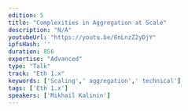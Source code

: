 ```yaml
---
edition: 5
title: "Complexities in Aggregation at Scale"
description: "N/A"
youtubeUrl: "https://youtu.be/8nLnzZ2yDjY"
ipfsHash: ''
duration: 856
expertise: "Advanced"
type: "Talk"
track: "Eth 1.x"
keywords: ['Scaling',' aggregation',' technical']
tags: ['Eth 1.x']
speakers: ['Mikhail Kalinin']
---
```

